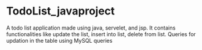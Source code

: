 # TodoList_javaproject
A todo list application made using java, servelet, and jsp.
It contains functionalities like update the list, insert into list, delete from list.
Queries for updation in the table using MySQL queries
